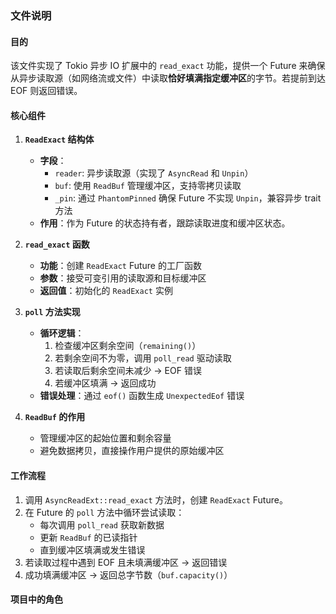 ### 文件说明

#### 目的
该文件实现了 Tokio 异步 IO 扩展中的 `read_exact` 功能，提供一个 Future 来确保从异步读取源（如网络流或文件）中读取**恰好填满指定缓冲区**的字节。若提前到达 EOF 则返回错误。

#### 核心组件
1. **`ReadExact` 结构体**
   - **字段**：
     - `reader`: 异步读取源（实现了 `AsyncRead` 和 `Unpin`）
     - `buf`: 使用 `ReadBuf` 管理缓冲区，支持零拷贝读取
     - `_pin`: 通过 `PhantomPinned` 确保 Future 不实现 `Unpin`，兼容异步 trait 方法
   - **作用**：作为 Future 的状态持有者，跟踪读取进度和缓冲区状态。

2. **`read_exact` 函数**
   - **功能**：创建 `ReadExact` Future 的工厂函数
   - **参数**：接受可变引用的读取源和目标缓冲区
   - **返回值**：初始化的 `ReadExact` 实例

3. **`poll` 方法实现**
   - **循环逻辑**：
     1. 检查缓冲区剩余空间（`remaining()`）
     2. 若剩余空间不为零，调用 `poll_read` 驱动读取
     3. 若读取后剩余空间未减少 → EOF 错误
     4. 若缓冲区填满 → 返回成功
   - **错误处理**：通过 `eof()` 函数生成 `UnexpectedEof` 错误

4. **`ReadBuf` 的作用**
   - 管理缓冲区的起始位置和剩余容量
   - 避免数据拷贝，直接操作用户提供的原始缓冲区

#### 工作流程
1. 调用 `AsyncReadExt::read_exact` 方法时，创建 `ReadExact` Future。
2. 在 Future 的 `poll` 方法中循环尝试读取：
   - 每次调用 `poll_read` 获取新数据
   - 更新 `ReadBuf` 的已读指针
   - 直到缓冲区填满或发生错误
3. 若读取过程中遇到 EOF 且未填满缓冲区 → 返回错误
4. 成功填满缓冲区 → 返回总字节数（`buf.capacity()`）

#### 项目中的角色